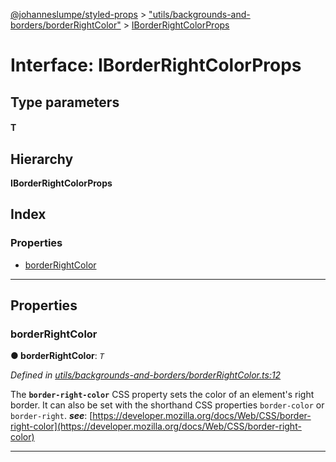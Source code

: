 [@johanneslumpe/styled-props](../README.md) > ["utils/backgrounds-and-borders/borderRightColor"](../modules/_utils_backgrounds_and_borders_borderrightcolor_.md) > [IBorderRightColorProps](../interfaces/_utils_backgrounds_and_borders_borderrightcolor_.iborderrightcolorprops.md)

# Interface: IBorderRightColorProps

## Type parameters
#### T 
## Hierarchy

**IBorderRightColorProps**

## Index

### Properties

* [borderRightColor](_utils_backgrounds_and_borders_borderrightcolor_.iborderrightcolorprops.md#borderrightcolor)

---

## Properties

<a id="borderrightcolor"></a>

###  borderRightColor

**● borderRightColor**: *`T`*

*Defined in [utils/backgrounds-and-borders/borderRightColor.ts:12](https://github.com/johanneslumpe/styled-props/blob/3abf398/src/utils/backgrounds-and-borders/borderRightColor.ts#L12)*

The **`border-right-color`** CSS property sets the color of an element's right border. It can also be set with the shorthand CSS properties `border-color` or `border-right`.
*__see__*: [https://developer.mozilla.org/docs/Web/CSS/border-right-color](https://developer.mozilla.org/docs/Web/CSS/border-right-color)

___

